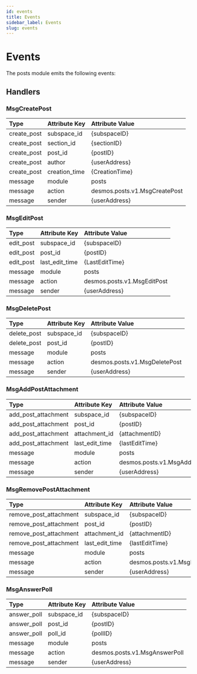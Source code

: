 ```yaml
---
id: events
title: Events
sidebar_label: Events
slug: events
---
```


# Events

The posts module emits the following events:

## Handlers

### MsgCreatePost

| **Type**    | **Attribute Key** | **Attribute Value**           | 
|:------------|:------------------|:------------------------------|
| create_post | subspace_id       | {subspaceID}                  |
| create_post | section_id        | {sectionID}                   |
| create_post | post_id           | {postID}                      |
| create_post | author            | {userAddress}                 |
| create_post | creation_time     | {CreationTime}                |
| message     | module            | posts                         |
| message     | action            | desmos.posts.v1.MsgCreatePost |
| message     | sender            | {userAddress}                 |

### MsgEditPost

| **Type**  | **Attribute Key** | **Attribute Value**         | 
|:----------|:------------------|:----------------------------|
| edit_post | subspace_id       | {subspaceID}                |
| edit_post | post_id           | {postID}                    |
| edit_post | last_edit_time    | {LastEditTime}              |
| message   | module            | posts                       |
| message   | action            | desmos.posts.v1.MsgEditPost |
| message   | sender            | {userAddress}               |

### MsgDeletePost

| **Type**    | **Attribute Key** | **Attribute Value**           | 
|:------------|:------------------|:------------------------------|
| delete_post | subspace_id       | {subspaceID}                  |
| delete_post | post_id           | {postID}                      |
| message     | module            | posts                         |
| message     | action            | desmos.posts.v1.MsgDeletePost |
| message     | sender            | {userAddress}                 |

### MsgAddPostAttachment

| **Type**            | **Attribute Key** | **Attribute Value**                  | 
|:--------------------|:------------------|:-------------------------------------|
| add_post_attachment | subspace_id       | {subspaceID}                         |
| add_post_attachment | post_id           | {postID}                             |
| add_post_attachment | attachment_id     | {attachmentID}                       |
| add_post_attachment | last_edit_time    | {lastEditTime}                       |
| message             | module            | posts                                |
| message             | action            | desmos.posts.v1.MsgAddPostAttachment |
| message             | sender            | {userAddress}                        |

### MsgRemovePostAttachment

| **Type**               | **Attribute Key** | **Attribute Value**                     | 
|:-----------------------|:------------------|:----------------------------------------|
| remove_post_attachment | subspace_id       | {subspaceID}                            |
| remove_post_attachment | post_id           | {postID}                                |
| remove_post_attachment | attachment_id     | {attachmentID}                          |
| remove_post_attachment | last_edit_time    | {lastEditTime}                          |
| message                | module            | posts                                   |
| message                | action            | desmos.posts.v1.MsgRemovePostAttachment |
| message                | sender            | {userAddress}                           |    


### MsgAnswerPoll

| **Type**    | **Attribute Key** | **Attribute Value**           | 
|:------------|:------------------|:------------------------------|
| answer_poll | subspace_id       | {subspaceID}                  |
| answer_poll | post_id           | {postID}                      |
| answer_poll | poll_id           | {pollID}                      |
| message     | module            | posts                         |
| message     | action            | desmos.posts.v1.MsgAnswerPoll |
| message     | sender            | {userAddress}                 |